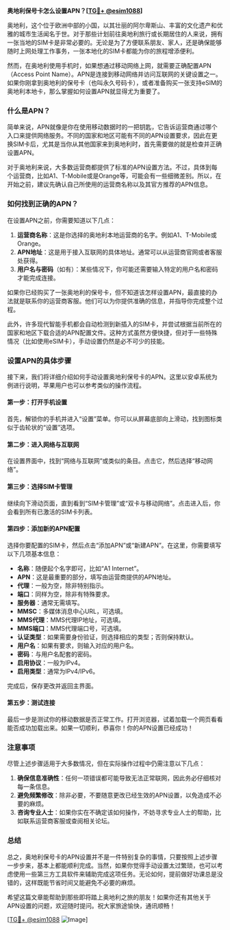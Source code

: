 **奥地利保号卡怎么设置APN？[[TG💪+ @esim1088](https://t.me/s/esim1088)]**

奥地利，这个位于欧洲中部的小国，以其壮丽的阿尔卑斯山、丰富的文化遗产和优雅的城市生活闻名于世。对于那些计划前往奥地利旅行或长期居住的人来说，拥有一张当地的SIM卡是非常必要的。无论是为了方便联系朋友、家人，还是确保能够随时上网处理工作事务，一张本地化的SIM卡都能为你的旅程增添便利。

然而，在奥地利使用手机时，如果想通过移动网络上网，就需要正确配置APN（Access Point Name）。APN是连接到移动网络并访问互联网的关键设置之一。如果你刚拿到奥地利的保号卡（也叫永久号码卡），或者准备购买一张支持eSIM的奥地利本地卡，那么掌握如何设置APN就显得尤为重要了。

### 什么是APN？

简单来说，APN就像是你在使用移动数据时的一把钥匙，它告诉运营商通过哪个入口来提供网络服务。不同的国家和地区可能有不同的APN设置要求，因此在更换SIM卡后，尤其是当你从其他国家来到奥地利时，首先需要做的就是检查并正确设置APN。

对于奥地利来说，大多数运营商都提供了标准的APN设置方法。不过，具体到每个运营商，比如A1、T-Mobile或是Orange等，可能会有一些细微差别。所以，在开始之前，建议先确认自己所使用的运营商名称以及其官方推荐的APN信息。

### 如何找到正确的APN？

在设置APN之前，你需要知道以下几点：

1. **运营商名称**：这是你选择的奥地利本地运营商的名字。例如A1、T-Mobile或Orange。
2. **APN地址**：这是用于接入互联网的具体地址。通常可以从运营商官网或者客服处获得。
3. **用户名与密码**（如有）：某些情况下，你可能还需要输入特定的用户名和密码才能完成连接。

如果你已经购买了一张奥地利的保号卡，但不知道该怎样设置APN，最直接的办法就是联系你的运营商客服。他们可以为你提供准确的信息，并指导你完成整个过程。

此外，许多现代智能手机都会自动检测到新插入的SIM卡，并尝试根据当前所在的国家和地区下载合适的APN配置文件。这种方式虽然方便快捷，但对于一些特殊情况（比如使用eSIM卡），手动设置仍然是必不可少的技能。

### 设置APN的具体步骤

接下来，我们将详细介绍如何手动设置奥地利保号卡的APN。这里以安卓系统为例进行说明，苹果用户也可以参考类似的操作流程。

#### 第一步：打开手机设置
首先，解锁你的手机并进入“设置”菜单。你可以从屏幕底部向上滑动，找到图标类似于齿轮状的“设置”选项。

#### 第二步：进入网络与互联网
在设置界面中，找到“网络与互联网”或类似的条目。点击它，然后选择“移动网络”。

#### 第三步：选择SIM卡管理
继续向下滑动页面，直到看到“SIM卡管理”或“双卡与移动网络”。点击进入后，你会看到所有已激活的SIM卡列表。

#### 第四步：添加新的APN配置
选择你要配置的SIM卡，然后点击“添加APN”或“新建APN”。在这里，你需要填写以下几项基本信息：
- **名称**：随便起个名字即可，比如“A1 Internet”。
- **APN**：这是最重要的部分，填写由运营商提供的APN地址。
- **代理**：一般为空，除非特别指示。
- **端口**：同样为空，除非有特殊要求。
- **服务器**：通常无需填写。
- **MMSC**：多媒体消息中心URL，可选填。
- **MMS代理**：MMS代理IP地址，可选填。
- **MMS端口**：MMS代理端口号，可选填。
- **认证类型**：如果需要身份验证，则选择相应的类型；否则保持默认。
- **用户名**：如果有要求，则输入对应的用户名。
- **密码**：与用户名配套的密码。
- **启用协议**：一般为IPv4。
- **启用类型**：通常为IPv4/IPv6。

完成后，保存更改并返回主界面。

#### 第五步：测试连接
最后一步是测试你的移动数据是否正常工作。打开浏览器，试着加载一个网页看看能否成功加载出来。如果一切顺利，恭喜你！你的APN设置已经成功！

### 注意事项

尽管上述步骤适用于大多数情况，但在实际操作过程中仍需注意以下几点：

1. **确保信息准确性**：任何一项错误都可能导致无法正常联网，因此务必仔细核对每一条信息。
2. **避免频繁修改**：除非必要，不要随意更改已经生效的APN设置，以免造成不必要的麻烦。
3. **咨询专业人士**：如果你实在不确定该如何操作，不妨寻求专业人士的帮助，比如联系运营商客服或查阅相关论坛。

### 总结

总之，奥地利保号卡的APN设置并不是一件特别复杂的事情，只要按照上述步骤一步步来，基本上都能顺利完成。当然，如果你觉得手动设置太过繁琐，也可以考虑使用一些第三方工具软件来辅助完成这项任务。无论如何，提前做好功课总是没错的，这样既能节省时间又能避免不必要的麻烦。

希望这篇文章能帮助到那些即将踏上奥地利之旅的朋友！如果你还有其他关于APN设置的问题，欢迎随时提问。祝大家旅途愉快，通讯顺畅！

[[TG💪+ @esim1088](https://t.me/s/esim1088) ![Image](https://i.postimg.cc/4NQfJmqS/Snipaste-2025-05-13-00-14-12.png)]